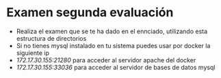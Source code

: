 # Examen segunda evaluación 
* Realiza el examen que se te ha dado en el ennciado, utilizando esta estructura de directorios
* Si no tienes mysql instalado en tu sistema puedes usar por docker la siguiente ip
* *172.17.30.155:21280* para acceder al servidor apache del docker
* *172.17.30.155:33036* para acceder al servidor de bases de datos mysql

 
